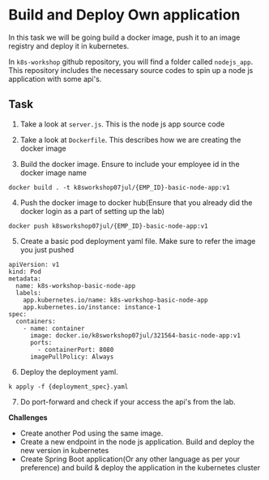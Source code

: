# Build and Deploy Own application 

In this task we will be going build a docker image, push it to an image registry and deploy it in kubernetes.  

In `k8s-workshop` github repository, you will find a folder called `nodejs_app`. 
This repository includes the necessary source codes to spin up a node js application with some api's. 

## Task

1. Take a look at `server.js`. This is the node js app source code

2. Take a look at `Dockerfile`. This describes how we are creating the docker image

3. Build the docker image. Ensure to include your employee id in the docker image name 

```
docker build . -t k8sworkshop07jul/{EMP_ID}-basic-node-app:v1
```

4. Push the docker image to docker hub(Ensure that you already did the docker login as a part of setting up the lab)

```
docker push k8sworkshop07jul/{EMP_ID}-basic-node-app:v1
```

5. Create a basic pod deployment yaml file. Make sure to refer the image you just pushed

```
apiVersion: v1
kind: Pod
metadata:
  name: k8s-workshop-basic-node-app
  labels:
    app.kubernetes.io/name: k8s-workshop-basic-node-app
    app.kubernetes.io/instance: instance-1
spec:
  containers:
    - name: container
      image: docker.io/k8sworkshop07jul/321564-basic-node-app:v1
      ports:
        - containerPort: 8080
      imagePullPolicy: Always
```
6. Deploy the deployment yaml.

```
k apply -f {deployment_spec}.yaml
```

7. Do port-forward and check if your access the api's from the lab.


**Challenges**
- Create another Pod using the same image.
- Create a new endpoint in the node js application. Build and deploy the new version in kubernetes
- Create Spring Boot application(Or any other language as per your preference) and build & deploy the application in the kubernetes cluster 

